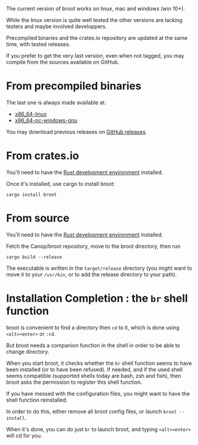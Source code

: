 
The current version of broot works on linux, mac and windows (win 10+).

While the linux version is quite well tested the other versions are lacking testers and maybe involved developpers.

Precompiled binaries and the crates.io repository are updated at the same time, with tested releases.

If you prefer to get the very last version, even when not tagged, you may compile from the sources available on GitHub.

# From precompiled binaries

The last one is always made available at:

* [x86_64-linux](https://dystroy.org/broot/download/x86_64-linux/broot)
* [x86_64-pc-windows-gnu](https://dystroy.org/broot/download/x86_64-pc-windows-gnu/broot.exe)

You may download previous releases on [GitHub releases](https://github.com/Canop/broot/releases).

# From crates.io

You'll need to have the [Rust development environment](https://www.rust-lang.org/tools/install) installed.

Once it's installed, use cargo to install broot:

    cargo install broot

# From source

You'll need to have the [Rust development environment](https://www.rust-lang.org/tools/install) installed.

Fetch the Canop/broot repository, move to the broot directory, then run

    cargo build --release

The executable is written in the `target/release` directory (you might want to move it to your `/usr/bin`, or to add the release directory to your path).

# Installation Completion : the `br` shell function

broot is convenient to find a directory then `cd` to it, which is done using `<alt><enter>` or `:cd`.

But broot needs a companion function in the shell in order to be able to change directory.

When you start broot, it checks whether the `br` shell function seems to have been installed (or
to have been refused). If needed, and if the used shell seems compatible (supported shells today are bash, zsh and fish),
then broot asks the permission to register this shell function.

If you have messed with the configuration files, you might want to have the shell function reinstalled.

In order to do this, either remove all broot config files, or launch `broot --install`.

When it's done, you can do just `br` to launch broot, and typing `<alt><enter>` will cd for you.


